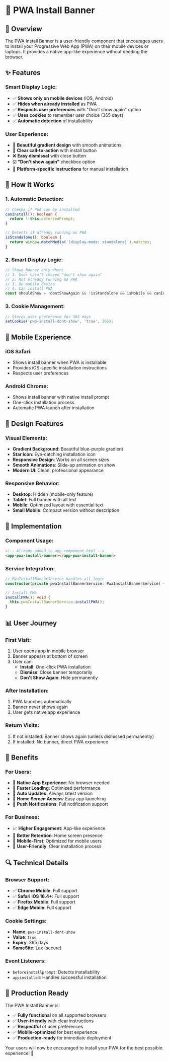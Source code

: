 # 📱 PWA Install Banner

## 🚀 Overview

The PWA Install Banner is a user-friendly component that encourages users to install your Progressive Web App (PWA) on their mobile devices or laptops. It provides a native app-like experience without needing the browser.

## ✨ Features

### **Smart Display Logic:**
- ✅ **Shows only on mobile devices** (iOS, Android)
- ✅ **Hides when already installed** as PWA
- ✅ **Respects user preferences** with "Don't show again" option
- ✅ **Uses cookies** to remember user choice (365 days)
- ✅ **Automatic detection** of installability

### **User Experience:**
- 📱 **Beautiful gradient design** with smooth animations
- 🎯 **Clear call-to-action** with install button
- ❌ **Easy dismissal** with close button
- ☑️ **"Don't show again"** checkbox option
- 📱 **Platform-specific instructions** for manual installation

## 🔧 How It Works

### **1. Automatic Detection:**
```typescript
// Checks if PWA can be installed
canInstall(): boolean {
  return !!this.deferredPrompt;
}

// Detects if already running as PWA
isStandalone(): boolean {
  return window.matchMedia('(display-mode: standalone)').matches;
}
```

### **2. Smart Display Logic:**
```typescript
// Shows banner only when:
// 1. User hasn't chosen "don't show again"
// 2. Not already running as PWA
// 3. On mobile device
// 4. Can install PWA
const shouldShow = !dontShowAgain && !isStandalone && isMobile && canInstall;
```

### **3. Cookie Management:**
```typescript
// Stores user preference for 365 days
setCookie('pwa-install-dont-show', 'true', 365);
```

## 📱 Mobile Experience

### **iOS Safari:**
- Shows install banner when PWA is installable
- Provides iOS-specific installation instructions
- Respects user preferences

### **Android Chrome:**
- Shows install banner with native install prompt
- One-click installation process
- Automatic PWA launch after installation

## 🎨 Design Features

### **Visual Elements:**
- **Gradient Background**: Beautiful blue-purple gradient
- **Star Icon**: Eye-catching installation icon
- **Responsive Design**: Works on all screen sizes
- **Smooth Animations**: Slide-up animation on show
- **Modern UI**: Clean, professional appearance

### **Responsive Behavior:**
- **Desktop**: Hidden (mobile-only feature)
- **Tablet**: Full banner with all text
- **Mobile**: Optimized layout with essential text
- **Small Mobile**: Compact version without description

## 🔧 Implementation

### **Component Usage:**
```html
<!-- Already added to app.component.html -->
<app-pwa-install-banner></app-pwa-install-banner>
```

### **Service Integration:**
```typescript
// PwaInstallBannerService handles all logic
constructor(private pwaInstallBannerService: PwaInstallBannerService) {}

// Install PWA
installPWA(): void {
  this.pwaInstallBannerService.installPWA();
}
```

## 📊 User Journey

### **First Visit:**
1. User opens app in mobile browser
2. Banner appears at bottom of screen
3. User can:
   - **Install**: One-click PWA installation
   - **Dismiss**: Close banner temporarily
   - **Don't Show Again**: Hide permanently

### **After Installation:**
1. PWA launches automatically
2. Banner never shows again
3. User gets native app experience

### **Return Visits:**
1. If not installed: Banner shows again (unless dismissed permanently)
2. If installed: No banner, direct PWA experience

## 🎯 Benefits

### **For Users:**
- 📱 **Native App Experience**: No browser needed
- 🚀 **Faster Loading**: Optimized performance
- 🔄 **Auto Updates**: Always latest version
- 📲 **Home Screen Access**: Easy app launching
- 🔔 **Push Notifications**: Full notification support

### **For Business:**
- 📈 **Higher Engagement**: App-like experience
- 🔄 **Better Retention**: Home screen presence
- 📱 **Mobile-First**: Optimized for mobile users
- 🎯 **User-Friendly**: Clear installation process

## 🔍 Technical Details

### **Browser Support:**
- ✅ **Chrome Mobile**: Full support
- ✅ **Safari iOS 16.4+**: Full support
- ✅ **Firefox Mobile**: Full support
- ✅ **Edge Mobile**: Full support

### **Cookie Settings:**
- **Name**: `pwa-install-dont-show`
- **Value**: `true`
- **Expiry**: 365 days
- **SameSite**: Lax (secure)

### **Event Listeners:**
- `beforeinstallprompt`: Detects installability
- `appinstalled`: Handles successful installation

## 🚀 Production Ready

The PWA Install Banner is:
- ✅ **Fully functional** on all supported browsers
- ✅ **User-friendly** with clear instructions
- ✅ **Respectful** of user preferences
- ✅ **Mobile-optimized** for best experience
- ✅ **Production-ready** for immediate deployment

Your users will now be encouraged to install your PWA for the best possible experience! 🎉

